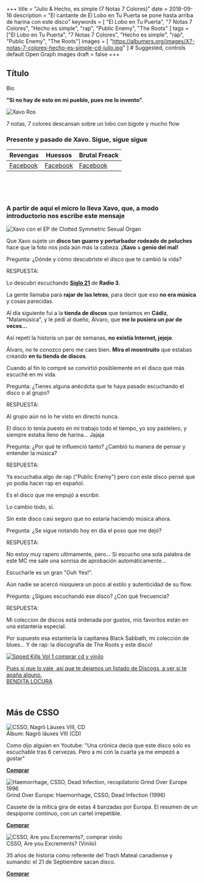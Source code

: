 +++
title = "Julio & Hecho, es simple (7 Notas 7 Colores)"
date = 2018-09-16
description = "El cantante de El Lobo en Tu Puerta se pone hasta arriba de harina con este disco"
keywords = [
  "El Lobo en Tu Puerta",
  "7 Notas 7 Colores",
  "Hecho es simple",
  "rap",
  "Public Enemy",
  "The Roots"
]
tags = ["El Lobo en Tu Puerta", "7 Notas 7 Colores", "Hecho es simple", "rap", "Public Enemy", "The Roots"] 
images = [
    "https://albumers.org/images/X7-notas-7-colores-hecho-es-simple-cd-julio.jpg"
] # Suggested, controls default Open Graph images
draft = false
+++  
<h2>Título</h2>

<p>Bio</p> 

<p><strong>"Si no hay de esto en mi pueblo, pues me lo invento"</strong>.</p>

<div class="alert alert-success">
<img
  data-sizes="auto"
  data-src="/images/7-notas-7-colores-hecho-es-simple-cd-julio.jpg"
  alt="Xavo Ros"
  class="lazyload">
<p>7 notas, 7 colores descansan sobre un lobo con bigote y mucho flow</p>
</div>

<h3>Presente y pasado de Xavo. Sigue, sigue sigue</h3>
<table>
<thead>
<tr>
<th>Revengas</th>
<th>Huessos</th>
<th>Brutal Freack</th>
</tr>
</thead>
<tbody>
<tr>
<td><a href="https://www.facebook.com/revengas13/" target="_blank" rel="external nofollow noopener" style="font-weight:normal;">Facebook</td>
<td><a href="https://www.facebook.com/huessos.munones/" target="_blank" rel="external noopener">Facebook</td>
<td><a href="https://www.facebook.com/BrutalFreack/" target="_blank" rel="external noopener">Facebook</td>
</tr>
</tbody>
</table>
<br>

<script async src="//pagead2.googlesyndication.com/pagead/js/adsbygoogle.js"></script>
<ins class="adsbygoogle"
     style="display:block; text-align:center;"
     data-ad-layout="in-article"
     data-ad-format="fluid"
     data-ad-client="ca-pub-2032573255527749"
     data-ad-slot="2857659837"></ins>
<script>
     (adsbygoogle = window.adsbygoogle || []).push({});
</script>
<br>
<div class="alert alert-success">
<h3>A partir de aquí <strong>el micro lo lleva Xavo</strong>, que, <strong>a modo introductorio</strong> nos escribe este mensaje</h3>
</div>


<div class="alert alert-success">
<img
  data-sizes="auto"
  data-src="/images/Xavo-Clotted-Symmetric-Sexual-Organ.jpg"
  alt="Xavo con el EP de Clotted Symmetric Sexual Organ"
  class="lazyload">
<p>Que Xavo sujete un <strong>disco tan guarro y perturbador rodeado de peluches</strong> hace que la foto nos joda aún más la cabeza. <strong>¡Xavo = genio del mal!</strong></p>
</div>

<div class="alert alert-info">
Pregunta: ¿Dónde y cómo descubriste el disco que te cambió la vida?
</div>

<p>RESPUESTA:</p>

<p>Lo descubrí escuchando <strong><a href="http://www.rtve.es/alacarta/audios/siglo-21/" target="_blank" rel="external nofollow noopener">Siglo 21</a></strong> de <strong>Radio 3</strong>.</p>

<p>La gente llamaba para <strong>rajar de las letras</strong>, para decir que eso <strong>no era música</strong> y cosas parecidas.</p>

<p>Al día siguiente fui a la <strong>tienda de discos</strong> que teniamos en <strong>Cádiz</strong>, <span class="italic">"Malamúsica"</span>, y le pedí al dueño, Álvaro, que <strong>me lo pusiera un par de veces...</strong></p>

<p>Así repetí la historia un par de semanas, <strong>no existía Internet, jejeje</strong>.</p>

<div class="alert alert-error">
Álvaro, no te conozco pero me caes bien. <strong>Mira el mosntruito</strong> que estabas creando <strong>en tu tienda de discos</strong>.  
</div>

<p>Cuando al fin lo compré se convirtió posiblemente en el disco que más escuché en mi vida.</p>


<div class="alert alert-info">
Pregunta: ¿Tienes alguna anécdota que te haya pasado escuchando el disco o al grupo? 
</div>

<p>RESPUESTA:</p>

<p>Al grupo aún no lo he visto en directo nunca.</p>

<p>El disco lo tenía puesto en mi trabajo todo el tiempo, yo soy pastelero, y siempre estaba lleno de harina... Jajaja</p>

<div class="alert alert-info">
Pregunta: ¿Por qué te influenció tanto? ¿Cambió tu manera de pensar y entender la música?  
</div>

<p>RESPUESTA:</p>

<p>Ya escuchaba algo de rap ("Public Enemy") pero con este disco pensé que yo podía hacer rap en español.</p>

<p>Es el disco que me empujó a escribir.</p>

<p>Lo cambio todo, sí.</p>

<p>Sin este disco casi seguro que no estaría haciendo música ahora.</p>

<div class="alert alert-info">
Pregunta: ¿Se sigue notando hoy en día el poso que me dejó?  
</div>

<p>RESPUESTA:</p>

<p>No estoy muy rapero ultimamente, pero... Si escucho una sola palabra de este MC me sale una sonrisa de aprobación automáticamente...</p>

<p>Escucharle es un gran "Ouh Yes!".</p>

<p>Aún nadie se acercó nisiquiera un poco al estilo y autenticidad de su flow.</p>


<div class="alert alert-info">
Pregunta: ¿Sigues escuchando ese disco? ¿Con qué frecuencia? 
</div>

<p>RESPUESTA:</p>

<p>Mi coleccion de discos está ordenada por gustos, mis favoritos están en una estantería especial.</p>

<p>Por supuesto esa estantería la capitanea Black Sabbath, mi colección de blues... Y de rap: la discografía de The Roots y este disco!</p>


<div class="banner-box">
<a href="https://www.discogs.com/sell/release/1493494?ev=rb" target="_blank" rel="nofollow noopener">
<img
  data-sizes="auto"
  data-src="/images/Diversion-of-former-customary-trite-composition-LP.jpg"
  alt="Spped Kills Vol 1 comprar cd y vinilo"
  class="lazyload banner"> 
</a>

<p><a href="https://www.discogs.com/sell/release/1493494?ev=rb" target="_blank" rel="external nofollow noopener">Pues sí que lo vale, así que te dejamos un listado de Discogs, a ver si te apaña alguno.<br>BENDITA LOCURA</a></p>
</div>
<br>

<h2>Más de CSSO</h2>

<div class="media">
  <div class="media-left">
    <img
  data-sizes="auto"
  data-src="/images/CSSO-nagro-lauxes-VIII-CD.jpg"
  alt="CSSO, Nagrö Läuxes VIII, CD"
  class="lazyload">
  </div>
<div class="media-body">
    <div class="media-heading">Álbum: Nagrö läuxes VIII (CD)</div>
    <div class="media-content"><p>Como dijo alguien en Youtube: "Una crónica decía que este disco solo es escuchable tras 6 cervezas. Pero a mí con la cuarta ya me empezó a gustar"</p></div>
    <p><strong><a href="https://rover.ebay.com/rover/1/1185-53479-19255-0/1?icep_id=114&ipn=icep&toolid=20004&campid=5338379132&mpre=https%3A%2F%2Fwww.ebay.es%2Fitm%2FCSSO-CLOTTED-SYMMETRIC-SEXUAL-ORGAN-Nagro-Lauxes-VIII-CD-100034%2F302843348334%3Fhash%3Ditem4682dec56e%3Ag%3A98QAAOSw-AdbcdHv" target="_blank" rel="external noopener"> Comprar</a></strong></p>
  </div>
</div>

<div class="media">
  <div class="media-left">
    <img
  data-sizes="auto"
  data-src="/images/Haemorrhage-CSSO-Dead-Infection-Grind-Over-Europe-1996.jpg"
  alt="Haemorrhage, CSSO, Dead Infection, recopilatorio Grind Over Europe 1996"
  class="lazyload">
  </div>
<div class="media-body">
    <div class="media-heading">Grind Over Europe: Haemorrhage, CSSO, Dead Infection (1996)</div>
    <div class="media-content"><p>Cassete de la mítica gira de estas 4 banzadas por Europa. El resumen de un despiporre contínuo, con un cartel irrepetible.</p></div>
    <p><strong><a href="https://www.discogs.com/sell/release/857276?ev=rb" target="_blank" rel="external noopener"> Comprar</a></strong></p>
  </div>
</div>

<div class="media">
  <div class="media-left">
    <img
  data-sizes="auto"
  data-src="/images/csso-are-you-excrements.jpg"
  alt="CSSO, Are you Excrements?, comprar vinilo"
  class="lazyload">
  </div>
<div class="media-body">
    <div class="media-heading">CSSO, Are you Excrements? (Vinilo)</div>
    <div class="media-content"><p>35 años de historia como referente del Trash Mateal canadiense y sumando: el 21 de Septiembre sacan disco.</p></div>
    <p><strong><a href="https://www.discogs.com/sell/release/7755868?ev=rb" target="_blank" rel="external noopener"> Comprar</a></strong></p>
  </div>
</div>

<script async src="//pagead2.googlesyndication.com/pagead/js/adsbygoogle.js"></script>
<ins class="adsbygoogle"
     style="display:block; text-align:center;"
     data-ad-layout="in-article"
     data-ad-format="fluid"
     data-ad-client="ca-pub-2032573255527749"
     data-ad-slot="2857659837"></ins>
<script>
     (adsbygoogle = window.adsbygoogle || []).push({});
</script>

